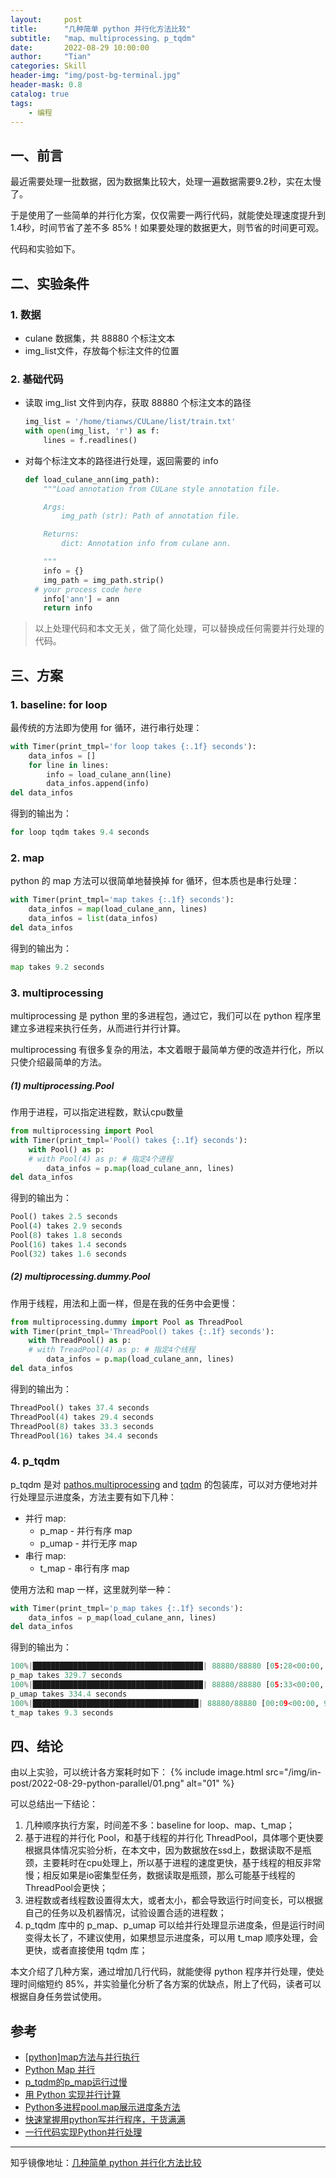 ```yaml
---
layout:     post
title:      "几种简单 python 并行化方法比较"
subtitle:   "map、multiprocessing、p_tqdm"
date:       2022-08-29 10:00:00
author:     "Tian"
categories: Skill
header-img: "img/post-bg-terminal.jpg"
header-mask: 0.8
catalog: true
tags:
    - 编程
---
```


## 一、前言

最近需要处理一批数据，因为数据集比较大，处理一遍数据需要9.2秒，实在太慢了。

于是使用了一些简单的并行化方案，仅仅需要一两行代码，就能使处理速度提升到1.4秒，时间节省了差不多 85%！如果要处理的数据更大，则节省的时间更可观。

代码和实验如下。

## 二、实验条件

### 1. 数据

- culane 数据集，共 88880 个标注文本
- img_list文件，存放每个标注文件的位置

### 2. 基础代码

- 读取 img_list 文件到内存，获取 88880 个标注文本的路径

  ```python
  img_list = '/home/tianws/CULane/list/train.txt'
  with open(img_list, 'r') as f:
      lines = f.readlines()
  ```

- 对每个标注文本的路径进行处理，返回需要的 info

  ```python
  def load_culane_ann(img_path):
      """Load annotation from CULane style annotation file.
  
      Args:
          img_path (str): Path of annotation file.
  
      Returns:
          dict: Annotation info from culane ann.
  
      """
      info = {}
      img_path = img_path.strip()
  	# your process code here
      info['ann'] = ann
      return info
  ```

> 以上处理代码和本文无关，做了简化处理，可以替换成任何需要并行处理的代码。

## 三、方案

### 1. baseline: for loop

最传统的方法即为使用 for 循环，进行串行处理：

```python
with Timer(print_tmpl='for loop takes {:.1f} seconds'):
    data_infos = []
    for line in lines:
        info = load_culane_ann(line)
        data_infos.append(info)
del data_infos
```

得到的输出为：

```python
for loop tqdm takes 9.4 seconds
```

### 2. map

python 的 map 方法可以很简单地替换掉 for 循环，但本质也是串行处理：

```python
with Timer(print_tmpl='map takes {:.1f} seconds'):
    data_infos = map(load_culane_ann, lines)
    data_infos = list(data_infos)
del data_infos
```

得到的输出为：

```python
map takes 9.2 seconds
```

### 3. multiprocessing

multiprocessing 是 python 里的多进程包，通过它，我们可以在 python 程序里建立多进程来执行任务，从而进行并行计算。

multiprocessing 有很多复杂的用法，本文着眼于最简单方便的改造并行化，所以只使介绍最简单的方法。

##### (1) multiprocessing.Pool

作用于进程，可以指定进程数，默认cpu数量

```python
from multiprocessing import Pool
with Timer(print_tmpl='Pool() takes {:.1f} seconds'):
    with Pool() as p:
    # with Pool(4) as p: # 指定4个进程
        data_infos = p.map(load_culane_ann, lines)
del data_infos
```

得到的输出为：

```python
Pool() takes 2.5 seconds
Pool(4) takes 2.9 seconds
Pool(8) takes 1.8 seconds
Pool(16) takes 1.4 seconds
Pool(32) takes 1.6 seconds
```

##### (2) multiprocessing.dummy.Pool

作用于线程，用法和上面一样，但是在我的任务中会更慢：

```python
from multiprocessing.dummy import Pool as ThreadPool
with Timer(print_tmpl='ThreadPool() takes {:.1f} seconds'):
    with ThreadPool() as p:
    # with TreadPool(4) as p: # 指定4个线程
        data_infos = p.map(load_culane_ann, lines)
del data_infos
```

得到的输出为：

```python
ThreadPool() takes 37.4 seconds
ThreadPool(4) takes 29.4 seconds
ThreadPool(8) takes 33.3 seconds
ThreadPool(16) takes 34.4 seconds
```

### 4. p_tqdm

p_tqdm 是对 [pathos.multiprocessing](https://github.com/uqfoundation/pathos/blob/master/pathos/multiprocessing.py) and [tqdm](https://github.com/tqdm/tqdm) 的包装库，可以对方便地对并行处理显示进度条，方法主要有如下几种：

- 并行 map:
  - p_map - 并行有序 map
  - p_umap - 并行无序 map
- 串行 map:
  - t_map - 串行有序 map

使用方法和 map 一样，这里就列举一种：

```python
with Timer(print_tmpl='p_map takes {:.1f} seconds'):
    data_infos = p_map(load_culane_ann, lines)
del data_infos
```

得到的输出为：

```python
100%|██████████████████████████████████████| 88880/88880 [05:28<00:00, 270.19it/s]
p_map takes 329.7 seconds
100%|██████████████████████████████████████| 88880/88880 [05:33<00:00, 266.75it/s]
p_umap takes 334.4 seconds
100%|█████████████████████████████████████| 88880/88880 [00:09<00:00, 9530.67it/s]
t_map takes 9.3 seconds
```

## 四、结论

由以上实验，可以统计各方案耗时如下：
{% include image.html src="/img/in-post/2022-08-29-python-parallel/01.png" alt="01" %}

可以总结出一下结论：

1. 几种顺序执行方案，时间差不多：baseline for loop、map、t_map；
2. 基于进程的并行化 Pool，和基于线程的并行化 ThreadPool，具体哪个更快要根据具体情况实验分析，在本文中，因为数据放在ssd上，数据读取不是瓶颈，主要耗时在cpu处理上，所以基于进程的速度更快，基于线程的相反非常慢；相反如果是io密集型任务，数据读取是瓶颈，那么可能基于线程的 ThreadPool会更快；
3. 进程数或者线程数设置得太大，或者太小，都会导致运行时间变长，可以根据自己的任务以及机器情况，试验设置合适的进程数；
4. p_tqdm 库中的 p_map、p_umap 可以给并行处理显示进度条，但是运行时间变得太长了，不建议使用，如果想显示进度条，可以用 t_map 顺序处理，会更快，或者直接使用 tqdm 库；

本文介绍了几种方案，通过增加几行代码，就能使得 python 程序并行处理，使处理时间缩短约 85%，并实验量化分析了各方案的优缺点，附上了代码，读者可以根据自身任务尝试使用。

## 参考

- [[python]map方法与并行执行](https://blog.csdn.net/moxiaomomo/article/details/77075125)
- [Python Map 并行](https://www.cnblogs.com/wangxusummer/p/4835929.html)
- [p_tqdm的p_map运行过慢](https://blog.csdn.net/dream_allday/article/details/101692161)
- [用 Python 实现并行计算](https://cloud.tencent.com/developer/article/1887331)
- [Python多进程pool.map展示进度条方法](https://www.cnblogs.com/azureology/p/13212723.html)
- [快速掌握用python写并行程序，干货满满](https://segmentfault.com/a/1190000022489550)
- [一行代码实现Python并行处理](https://zhuanlan.zhihu.com/p/232543753)

---

知乎镜像地址：[几种简单 python 并行化方法比较](https://zhuanlan.zhihu.com/p/559070673)

